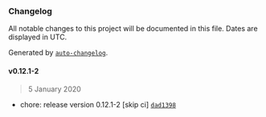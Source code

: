 ### Changelog

All notable changes to this project will be documented in this file. Dates are displayed in UTC.

Generated by [`auto-changelog`](https://github.com/CookPete/auto-changelog).

#### v0.12.1-2

> 5 January 2020

- chore: release version 0.12.1-2 [skip ci] [`dad1398`](https://github.com/GoodDollar/GoodDAPP/commit/dad1398b0a727b3101eec6238e6328735bd19ff8)

